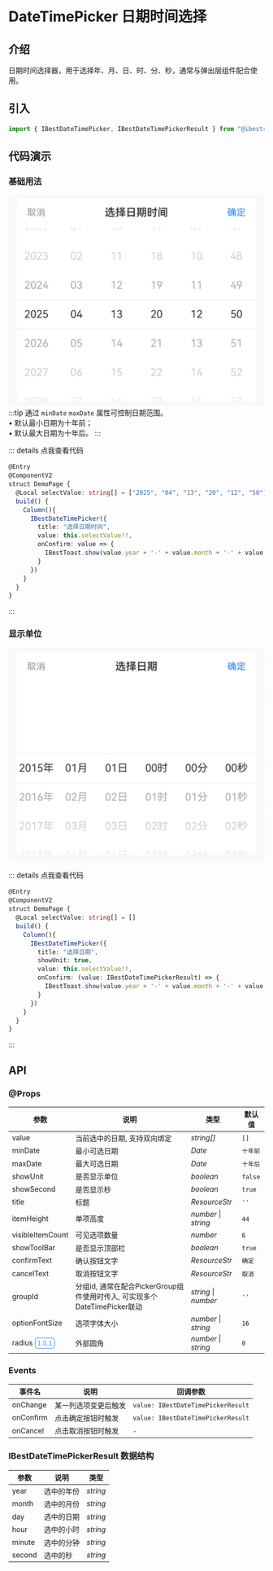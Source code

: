 # DateTimePicker 日期时间选择

## 介绍

日期时间选择器，用于选择年、月、日、时、分、秒，通常与弹出层组件配合使用。

## 引入

```ts
import { IBestDateTimePicker, IBestDateTimePickerResult } from "@ibestservices/ibest-ui-v2";
```

## 代码演示

### 基础用法

![基础用法](./images/base.png)
:::tip
通过 `minDate` `maxDate` 属性可控制日期范围。   
• 默认最小日期为十年前；   
• 默认最大日期为十年后。
:::

::: details 点我查看代码
```ts
@Entry
@ComponentV2
struct DemoPage {
  @Local selectValue: string[] = ["2025", "04", "13", "20", "12", "50"]
  build() {
    Column(){
      IBestDateTimePicker({
        title: "选择日期时间",
        value: this.selectValue!!,
        onConfirm: value => {
          IBestToast.show(value.year + '-' + value.month + '-' + value.day + ' ' + value.hour + ':' + value.minute + ':' + value.second)
        }
      })
    }
  }
}
```
:::

### 显示单位

![显示单位](./images/unit.png)

::: details 点我查看代码
```ts
@Entry
@ComponentV2
struct DemoPage {
  @Local selectValue: string[] = []
  build() {
    Column(){
      IBestDateTimePicker({
        title: "选择日期",
        showUnit: true,
        value: this.selectValue!!,
        onConfirm: (value: IBestDateTimePickerResult) => {
          IBestToast.show(value.year + '-' + value.month + '-' + value.day + ' ' + value.hour + ':' + value.minute + ':' + value.second)
        }
      })
    }
  }
}
```
:::


## API

### @Props

| 参数         | 说明                                          | 类型      | 默认值     |
| ------------ | ---------------------------------------------| --------- | ---------- |
| value        | 当前选中的日期, 支持双向绑定                     | _string[]_  | `[]` | 
| minDate      | 最小可选日期                                   | _Date_  |    `十年前`     |
| maxDate      | 最大可选日期                                   | _Date_ | `十年后`  |
| showUnit     | 是否显示单位                                   | _boolean_ | `false` |
| showSecond   | 是否显示秒                                     | _boolean_ | `true` |
| title        |  标题                                         | _ResourceStr_ |  `''`  |
| itemHeight   | 单项高度                                       | _number_ \| _string_ | `44` |
| visibleItemCount | 可见选项数量                                | _number_ | `6`   |
| showToolBar   | 是否显示顶部栏                                 | _boolean_ | `true` |
| confirmText   | 确认按钮文字                                   | _ResourceStr_ |  `确定`  |
| cancelText    | 取消按钮文字                                   | _ResourceStr_ |  `取消`  |
| groupId       | 分组id, 通常在配合PickerGroup组件使用时传入, 可实现多个DateTimePicker联动 | _string_ \| _number_ | `''` |
| optionFontSize| 选项字体大小                                   | _number_ \| _string_ | `16`   |
| radius <span style="font-size: 12px; padding:2px 4px;color:#3D8AF2;border-radius:4px;border: 1px solid #3D8AF2">1.0.1</span>| 外部圆角                                       | _number_ \| _string_ | `0`   |
 
### Events

| 事件名     | 说明             | 回调参数             |
| ----------| ----------------| -------------------------------- |
| onChange | 某一列选项变更后触发 | `value: IBestDateTimePickerResult` |
| onConfirm | 点击确定按钮时触发 | `value: IBestDateTimePickerResult` |
| onCancel |  点击取消按钮时触发 | `-` |

### IBestDateTimePickerResult 数据结构
| 参数         | 说明               | 类型      |
| ------------ | ------------------| --------- |
| year         | 选中的年份          | _string_  |
| month        | 选中的月份          | _string_  |
| day          | 选中的日期          | _string_  |
| hour         | 选中的小时          | _string_  |
| minute       | 选中的分钟          | _string_  |
| second       | 选中的秒            | _string_  |